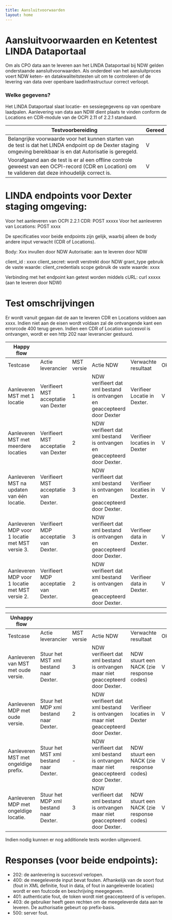 ```yaml
---
title: Aansluitvoorwaarden
layout: home
---
```


# Aansluitvoorwaarden en Ketentest LINDA Dataportaal

Om als CPO data aan te leveren aan het LINDA Dataportaal bij NDW gelden onderstaande aansluitvoorwaarden. Als onderdeel van het aansluitproces voert NDW keten- en datakwaliteitstesten uit om te controleren of de levering van data over openbare laadinfrastructuur correct verloopt.  

### Welke gegevens?
Het LINDA Dataportaal slaat locatie- en sessiegegevens op van openbare laadpalen. Aanlevering van data aan NDW dient plaats te vinden conform de Locations en CDR-module van de OCPI 2.11 of 2.2.1 standaard.

| Testvoorbereiding         | Gereed     | 
|--------------|-----------|
| Belangrijke voorwaarde voor het kunnen starten van de test is dat het LINDA endpoint op de Dexter staging omgeving bereikbaar is en dat Autorisatie is geregeld. | V      |
| Voorafgaand aan de test is er al een offline controle geweest van een OCPI-record (CDR en Location) om te valideren dat deze inhoudelijk correct is.      | V  |

# LINDA endpoints voor Dexter staging omgeving: 

Voor het aanleveren van OCPI 2.2.1 CDR: POST xxxxx
Voor het aanleveren van Locations: POST xxxx

De specificaties voor beide endpoints zijn gelijk, waarbij alleen de body andere input verwacht (CDR of Locations). 
 
Body: Xxx invullen door NDW
Autorisatie: aan te leveren door NDW

client_id : xxxx
client_secret: wordt verstrekt door NDW 
grant_type
gebruik de vaste waarde: client_credentials
scope
gebruik de vaste waarde: xxxx

Verbinding met het endpoint kan getest worden middels cURL:
curl xxxxx (aan te leveren door NDW)

# Test omschrijvingen

Er wordt vanuit gegaan dat de aan te leveren CDR en Locations voldoen aan xxxx. Indien niet aan de eisen wordt voldaan zal de ontvangende kant een errorcode 400 terug geven. Indien een CDR of Location succesvol is ontvangen, wordt er een http 202 naar leverancier gestuurd.

|   Happy flow   | | | | | |
|---|---|---|---|---|---|
| Testcase  | Actie leverancier  | MST versie  | Actie NDW  | Verwachte resultaat  |OK/NOK   |   
| Aanleveren MST met 1 locatie  |  Verifieert MST acceptatie van Dexter | 1  |  NDW verifieert dat xml bestand is ontvangen en geaccepteerd door Dexter | Verifieer Locatie in  Dexter.  | V  |
|  Aanleveren MST met meerdere locaties | Verifieert MST acceptatie van Dexter  | 2 | NDW verifieert dat xml bestand is ontvangen en geaccepteerd door Dexter. | Verifieer locaties in Dexter | V  |
|  Aanleveren MST na updaten van één locatie. | Verifieert MST acceptatie van Dexter.  | 3  | NDW verifieert dat xml bestand is ontvangen en geaccepteerd door Dexter.  |  Verifieer locaties in Dexter. | V |
| Aanleveren MDP voor 1 locatie met MST versie 3. | Verifieert MDP acceptatie van Dexter.  | 3  | NDW verifieert dat xml bestand is ontvangen en geaccepteerd door Dexter. | Verifieer data in Dexter. | V |
| Aanleveren MDP voor 1 locatie met MST versie 2.  | Verifieert MDP acceptatie van Dexter.  | 2 | NDW verifieert dat xml bestand is ontvangen en geaccepteerd door Dexter. | Verifieer data in Dexter.  | V |

|   Unhappy flow   | | | | | |
|---|---|---|---|---|---|
| Testcase  | Actie leverancier  | MST versie  | Actie NDW  | Verwachte resultaat  |OK/NOK   |   
| Aanleveren van MST met oude versie. |  Stuur het MST xml bestand naar Dexter. | 3  |  NDW verifieert dat xml bestand is ontvangen maar niet geaccepteerd door Dexter. | NDW stuurt een NACK (zie response codes)   | V  |
|  Aanleveren MDP met oude versie. | Stuur het MDP xml bestand naar Dexter.  | 2 | NDW verifieert dat xml bestand is ontvangen maar niet geaccepteerd door Dexter. | Verifieer locaties in Dexter | V  |
|  Aanleveren MST met ongeldige prefix. | Stuur het MST xml bestand naar Dexter.  | -  | NDW verifieert dat xml bestand is ontvangen maar niet geaccepteerd door Dexter. | NDW stuurt een NACK (zie response codes) | V |
| Aanleveren MDP met ongeldige locatie. | Stuur het MDP xml bestand naar Dexter.  | 3  | NDW verifieert dat xml bestand is ontvangen maar niet geaccepteerd door Dexter. | NDW stuurt een NACK (zie response codes) | V |

Indien nodig kunnen er nog additionele tests worden uitgevoerd.

# Responses (voor beide endpoints):
 
- 202: de aanlevering is succesvol verlopen.
- 400: de meegeleverde input bevat fouten. Afhankelijk van de soort fout (fout in XML definitie, fout in data, of fout in aangeleverde locaties) wordt er een foutcode en beschrijving meegegeven.
- 401: authenticatie fout, de token wordt niet geaccepteerd of is verlopen.
- 403: de gebruiker heeft geen rechten om de meegeleverde data aan te leveren. De authorisatie gebeurt op prefix-basis.
- 500: server fout.




